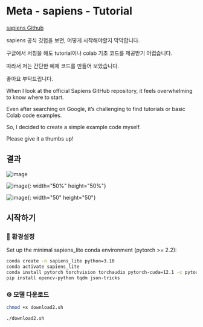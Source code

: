 # Meta - sapiens - Tutorial 

[sapiens Github](https://github.com/facebookresearch/sapiens?tab=readme-ov-file)

sapiens 공식 깃헙을 보면, 어떻게 시작해야할지 막막합니다.

구글에서 서칭을 해도 tutorial이나 colab 기초 코드를 제공받기 어렵습니다.

따라서 저는 간단한 예제 코드를 만들어 보았습니다. 

좋아요 부탁드립니다. 


When I look at the official Sapiens GitHub repository, it feels overwhelming to know where to start.

Even after searching on Google, it’s challenging to find tutorials or basic Colab code examples.

So, I decided to create a simple example code myself.

Please give it a thumbs up!

## 결과 

![image](https://github.com/user-attachments/assets/164a703b-d788-4eb6-8d20-65b7fa9c74ab)

![image](https://github.com/user-attachments/assets/5c0b2178-5283-49fd-8205-a111b53b81b8){: width="50%" height="50%"}

![image](https://github.com/user-attachments/assets/a44caf87-ce5a-417c-9a6a-28a7bdef5334){: width="50" height="50"}


## 시작하기 

### 🔧 환경설정 

Set up the minimal sapiens_lite conda environment (pytorch >= 2.2):

```bash
conda create -n sapiens_lite python=3.10
conda activate sapiens_lite
conda install pytorch torchvision torchaudio pytorch-cuda=12.1 -c pytorch -c nvidia
pip install opencv-python tqdm json-tricks
```

### ⚙️ 모델 다운로드 

```bash
chmod +x download2.sh

./download2.sh
```
